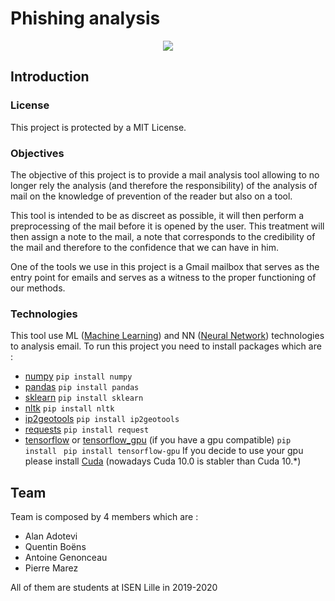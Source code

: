 
# Phishing analysis 
<p align ="center">
<img src="https://encrypted-tbn0.gstatic.com/images?q=tbn:ANd9GcQYGTmCgiAMGFVOqV33UHnkRCtdlRlG8cQBS4P8e8YKasgXcersKw">
</p>

## Introduction

### License 

This project is protected by a MIT License.

### Objectives 

The objective of this project is to provide a mail analysis tool allowing to no longer rely the analysis (and therefore the responsibility) of the analysis of mail on the knowledge of prevention of the reader but also on a tool.

This tool is intended to be as discreet as possible, it will then perform a preprocessing of the mail before it is opened by the user. This treatment will then assign a note to the mail, a note that corresponds to the credibility of the mail and therefore to the confidence that we can have in him.

One of the tools we use in this project is a Gmail mailbox that serves as the entry point for emails and serves as a witness to the proper functioning of our methods.

### Technologies 

This tool use ML ([Machine Learning](https://en.wikipedia.org/wiki/Machine_learning)) and NN ([Neural Network](https://en.wikipedia.org/wiki/Artificial_neural_network)) technologies to analysis email. 
To run this project you need to install packages which are :

* [numpy](https://numpy.org/) 
`pip install numpy`
* [pandas](https://pandas.pydata.org/)
`pip install pandas`
* [sklearn](https://scikit-learn.org/stable/)
`pip install sklearn`
* [nltk](https://www.nltk.org/)
`pip install nltk`
* [ip2geotools](https://pypi.org/project/ip2geotools/)
`pip install ip2geotools`
* [requests](https://pypi.org/project/requests/2.7.0/) 
`pip install request`
* [tensorflow](https://www.tensorflow.org/) or [tensorflow_gpu](https://www.tensorflow.org/install/gpu) (if you have a gpu compatible)
`pip install `
`pip install tensorflow-gpu`
If you decide to use your gpu please install [Cuda](https://developer.nvidia.com/cuda-zone) (nowadays Cuda 10.0 is stabler than Cuda 10.*) 



## Team
Team is composed by 4 members which are :

 - Alan Adotevi
 - Quentin Boëns
 - Antoine Genonceau
 - Pierre Marez

All of them are students at ISEN Lille in 2019-2020
